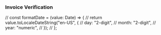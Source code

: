 ### Invoice Verification

// const formatDate = (value: Date) => {
// return value.toLocaleDateString("en-US", {
// day: "2-digit",
// month: "2-digit",
// year: "numeric",
// });
// };
